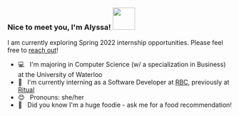<!-- <p align="center">
  <img src="https://64.media.tumblr.com/ef7d6711d5725003221f835edf723a31/tumblr_orswviR7Yb1s35qyfo1_1280.gifv" width="400">
</p> -->

### Nice to meet you, I'm Alyssa! <img src="https://media.giphy.com/media/mGcNjsfWAjY5AEZNw6/giphy.gif" width="50">
I am currently exploring Spring 2022 internship opportunities. Please feel free to [reach out](https://www.linkedin.com/in/alyssa-gao/)!
- 💻 &nbsp; I'm majoring in Computer Science (w/ a specialization in Business) at the University of Waterloo
- 🏦 &nbsp; I'm currently interning as a Software Developer at [RBC](https://rbcroyalbank.com), previously at [Ritual](https://ritual.co/)
- 😊 &nbsp; Pronouns: she/her
- 🍡 &nbsp; Did you know I'm a huge foodie - ask me for a food recommendation!
